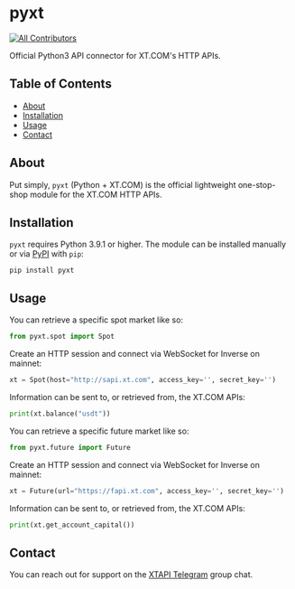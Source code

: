 # pyxt
<!-- ALL-CONTRIBUTORS-BADGE:START - Do not remove or modify this section -->
[![All Contributors](https://img.shields.io/badge/all_contributors-2-orange.svg?style=flat-square)](#contributors-)
<!-- ALL-CONTRIBUTORS-BADGE:END -->

Official Python3 API connector for XT.COM's HTTP APIs.

## Table of Contents

- [About](#about)
- [Installation](#installation)
- [Usage](#usage)
- [Contact](#contact)

## About
Put simply, `pyxt` (Python + XT.COM) is the official lightweight one-stop-shop module for the XT.COM HTTP APIs. 

## Installation
`pyxt` requires Python 3.9.1 or higher. The module can be installed manually or via [PyPI](https://pypi.org/project/pyxt/) with `pip`:
```
pip install pyxt
```

## Usage
You can retrieve a specific spot market like so:
```python
from pyxt.spot import Spot
```

Create an HTTP session and connect via WebSocket for Inverse on mainnet:
```python
xt = Spot(host="http://sapi.xt.com", access_key='', secret_key='')
```

Information can be sent to, or retrieved from, the XT.COM APIs:
```python
print(xt.balance("usdt"))
```

You can retrieve a specific future market like so:
```python
from pyxt.future import Future
```

Create an HTTP session and connect via WebSocket for Inverse on mainnet:
```python
xt = Future(url="https://fapi.xt.com", access_key='', secret_key='')
```

Information can be sent to, or retrieved from, the XT.COM APIs:
```python
print(xt.get_account_capital())
```

## Contact
You can reach out for support on the [XTAPI Telegram](https://t.me/XT_api) group chat.
